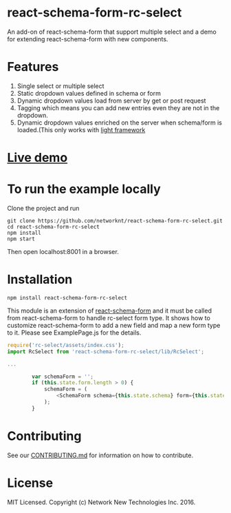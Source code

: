 # react-schema-form-rc-select
An add-on of react-schema-form that support multiple select and a demo for extending react-schema-form with new components.

# Features
1. Single select or multiple select
2. Static dropdown values defined in schema or form
3. Dynamic dropdown values load from server by get or post request
4. Tagging which means you can add new entries even they are not in the dropdown.
5. Dynamic dropdown values enriched on the server when schema/form is loaded.(This only works with [light framework](https://github.com/networknt/light.git)

# [Live demo](http://networknt.github.io/react-schema-form-rc-select/)

# To run the example locally
Clone the project and run

```
git clone https://github.com/networknt/react-schema-form-rc-select.git
cd react-schema-form-rc-select
npm install
npm start
```
Then open localhost:8001 in a browser.

# Installation

```
npm install react-schema-form-rc-select
```
This module is an extension of [react-schema-form](https://github.com/networknt/react-schema-form.git) and it must be called from react-schema-form to handle rc-select form type.
It shows how to customize react-schema-form to add a new field and map a new form type to it. Please see ExamplePage.js for the details.

```js
require('rc-select/assets/index.css');
import RcSelect from 'react-schema-form-rc-select/lib/RcSelect';

...

        var schemaForm = '';
        if (this.state.form.length > 0) {
            schemaForm = (
                <SchemaForm schema={this.state.schema} form={this.state.form} model={this.state.model} onModelChange={this.onModelChange} mapper={{"rc-select": RcSelect}} />
            );
        }


```

# Contributing

See our [CONTRIBUTING.md](https://github.com/networknt/react-schema-form/CONTRIBUTING.md) for information on how to contribute.


# License

MIT Licensed. Copyright (c) Network New Technologies Inc. 2016.
